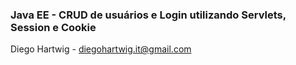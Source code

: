 ### Java EE - CRUD de usuários e Login utilizando Servlets, Session e Cookie
Diego Hartwig - diegohartwig.it@gmail.com